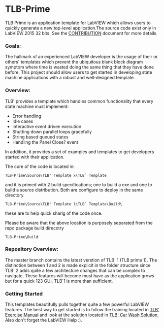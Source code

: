 # TLB-Prime

TLB Prime is an application template for LabVIEW which allows users to quickly generate a new top-level application.The source code exist only in LabVIEW 2015 32 bits. See the [CONTRIBUTION](https://github.com/NISystemsEngineering/TLB-Prime/blob/TLBPrime1/CONTRIBUTION.md) document for more details.

### Goals:
The hallmark of an experienced LabVIEW developer is the usage of their or others' templates which prevent the ubiquitous blank block diagram symptom where time is wasted doing the same thing that they have done before. This project should allow users to get started in developing state machine applications with a robust and well-designed template.
 
### Overview:
TLB' provides a template which handles common functionality that every state machine must implement:
- Error handling
- Idle cases
- Interactive event driven execution
- Shutting down parallel loops gracefully
- String based queued states
- Handling the Panel Close? event

In addition, it provides a set of examples and templates to get developers started with their application.

The core of the code is located in:
```
TLB-Prime\Source\TLB' Template x\TLB` Template
```
and it is primed with 2 build specifications; one to build a exe and one to build a source distribution. Both are configure to deploy in the same directory.
```
TLB-Prime\Source\TLB' Template 1\TLB` Template\Build\
```
these are to help quick sharig of the code once.

Please be aware that the above location is purposely separated from the repo package build direcotry 
```
TLB-Prime\Build
```
 
### Repository Overview:
The master branch contains the latest verstion of TLB' 1 (TLB prime 1). The distinction between 1 and 2 is made explicit in the folder structure since TLB\` 2 adds quite a few architecture changes that can be complex to navigate. These features will become must have as the application grows but for a quick 123 GUI, TLB\`1 is more than sufficient.

### Getting Started
This templates beautifully pulls together quite a few powerful LabVIEW features. The best way to get started is to follow the training located in [TLB' Exercise Manual](https://github.com/NISystemsEngineering/TLB-Prime/tree/TLBPrime1/Documentation) and look at the solution located in [TLB' Car Wash Solution](https://github.com/NISystemsEngineering/TLB-Prime/tree/master/Source/TLB%60%20Examples/Car%20Wash), Also don't forget the LabVIEW Help :).
